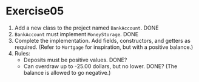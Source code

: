 # Exercise05

1. Add a new class to the project named `BankAccount`. DONE
2. `BankAccount` must implement `MoneyStorage`. DONE
3. Complete the implementation. Add fields, constructors, and getters as required.
    (Refer to `Mortgage` for inspiration, but with a positive balance.)
5. Rules:
    - Deposits must be positive values. DONE?
    - Can overdraw up to -25.00 dollars, but no lower. DONE?
    (The balance is allowed to go negative.)